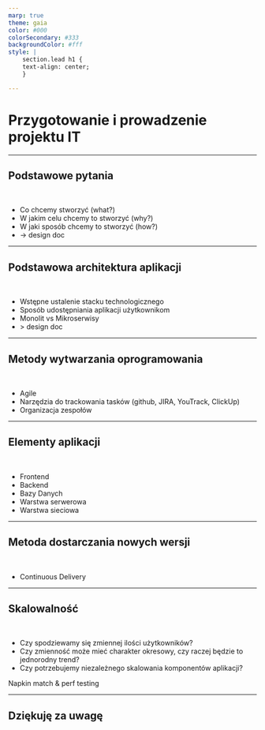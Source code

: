 ```yaml
---
marp: true
theme: gaia
color: #000
colorSecondary: #333
backgroundColor: #fff
style: |
    section.lead h1 {
    text-align: center;
    }

---
```

<!-- _class: lead -->
# Przygotowanie i prowadzenie projektu IT

---
<!-- _class: lead -->
## Podstawowe pytania
<br />

- Co chcemy stworzyć (what?)
- W jakim celu chcemy to stworzyć (why?)
- W jaki sposób chcemy to stworzyć (how?)
- -&gt; design doc

---
<!-- _class: lead -->
## Podstawowa architektura aplikacji
<br />

- Wstępne ustalenie stacku technologicznego
- Sposób udostępniania aplikacji użytkownikom
- Monolit vs Mikroserwisy
- &gt; design doc

---
<!-- _class: lead -->
## Metody wytwarzania oprogramowania
<br>

- Agile
- Narzędzia do trackowania tasków (github, JIRA, YouTrack, ClickUp)
- Organizacja zespołów

---
<!-- _class: lead -->
## Elementy aplikacji
<br />

- Frontend
- Backend
- Bazy Danych
- Warstwa serwerowa
- Warstwa sieciowa

---
<!-- _class: lead -->
## Metoda dostarczania nowych wersji
<br />

- Continuous Delivery


---
<!-- _class: lead -->
## Skalowalność
<br />

- Czy spodziewamy się zmiennej ilości użytkowników?
- Czy zmienność może mieć charakter okresowy, czy raczej będzie to jednorodny trend?
- Czy potrzebujemy niezależnego skalowania komponentów aplikacji?

Napkin match &amp; perf testing

---
<!-- _class: lead -->
## Dziękuję za uwagę
<br />
